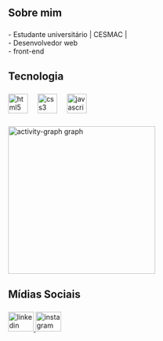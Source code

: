 <h2 align="left">Sobre mim</h2>

###

<p align="left">- Estudante universitário | CESMAC |<br>- Desenvolvedor web<br>-  front-end</p>

###

<h2 align="left">Tecnologia</h2>

###

<div align="left">
  <img src="https://skillicons.dev/icons?i=html" height="40" alt="html5 logo"  />
  <img width="12" />
  <img src="https://skillicons.dev/icons?i=css" height="40" alt="css3 logo"  />
  <img width="12" />
  <img src="https://skillicons.dev/icons?i=js" height="40" alt="javascript logo"  />
</div>

###

<div align="left">
  <img src="https://github-readme-activity-graph.vercel.app/graph?username=samuelpereiraaa&radius=16&theme=gruvbox&area=true&order=5" height="300" alt="activity-graph graph"  />
</div>

###

<h2 align="left">Mídias Sociais</h2>

###

<div align="left">
  <a href="https://www.linkedin.com/in/samuel-pereira-782353322?lipi=urn%3Ali%3Apage%3Ad_flagship3_profile_view_base_contact_details%3BWAqAq6%2F4SVe9xNFUVUDBHA%3D%3D" target="_blank">
    <img src="https://raw.githubusercontent.com/maurodesouza/profile-readme-generator/master/src/assets/icons/social/linkedin/default.svg" width="52" height="40" alt="linkedin logo"  />
 
  </a>
  <a href="https://www.instagram.com/samuelpereiiraa_/" target="_blank">
    <img src="https://raw.githubusercontent.com/maurodesouza/profile-readme-generator/master/src/assets/icons/social/instagram/default.svg" width="52" height="40" alt="instagram logo"  />
  </a>
</div>

###
